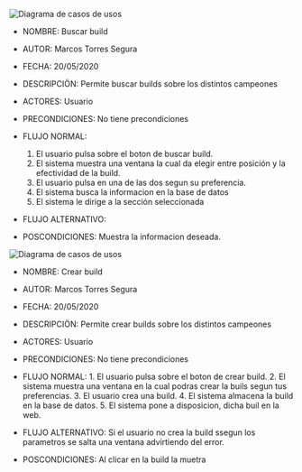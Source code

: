 ![Diagrama de casos de usos](https://i.imgur.com/AeZ9NHY.png "Diagrama de casos de usos")

- NOMBRE: Buscar build
- AUTOR: Marcos Torres Segura
- FECHA: 20/05/2020
- DESCRIPCIÖN: Permite buscar builds sobre los distintos campeones
- ACTORES: Usuario
- PRECONDICIONES: No tiene precondiciones
- FLUJO NORMAL: 
	1. El usuario pulsa sobre el boton de buscar build.
	2. El sistema muestra una ventana la cual da elegir entre posición y la efectividad de la build.
	3. El usuario pulsa en una de las dos segun su preferencia.
	4. El sistema busca la informacion en la base de datos 
	5. El sistema le dirige a la sección seleccionada

- FLUJO ALTERNATIVO: 
- POSCONDICIONES: Muestra la informacion deseada.


![Diagrama de casos de usos](https://imgur.com/9Cc27R2.png "Diagrama de casos de usos")


- NOMBRE: Crear build
- AUTOR: Marcos Torres Segura
- FECHA: 20/05/2020
- DESCRIPCIÖN: Permite crear builds sobre los distintos campeones
- ACTORES: Usuario
- PRECONDICIONES: No tiene precondiciones
- FLUJO NORMAL:
        1. El usuario pulsa sobre el boton de crear build.
        2. El sistema muestra una ventana en la cual podras crear la buils segun tus preferencias.
        3. El usuario crea una build.
        4. El sistema almacena la build en la base de datos.
        5. El sistema pone a disposicion, dicha buil en la web.

- FLUJO ALTERNATIVO: Si el usuario no crea la build ssegun los parametros se salta una ventana advirtiendo del error.
- POSCONDICIONES: Al clicar en la build la muetra



